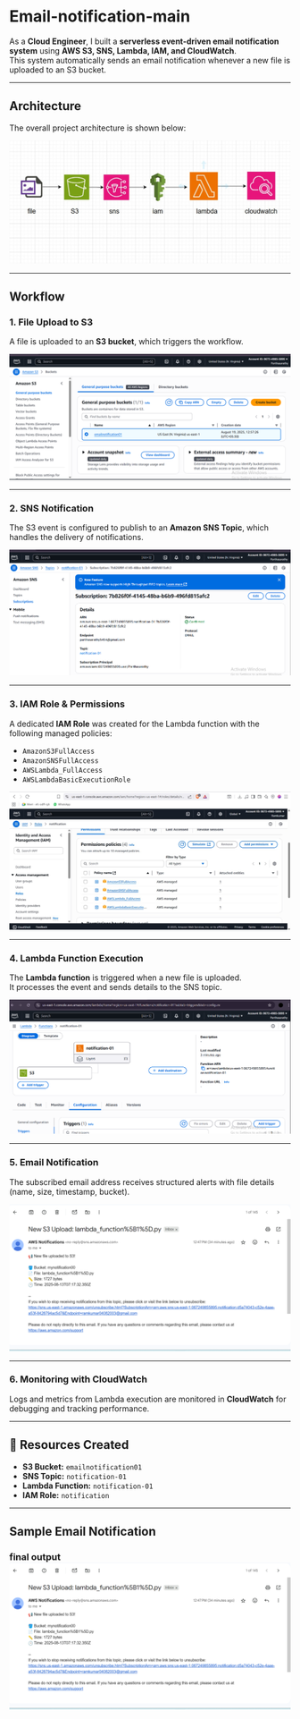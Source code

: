 #  Email-notification-main

As a **Cloud Engineer**, I built a **serverless event-driven email notification system** using **AWS S3, SNS, Lambda, IAM, and CloudWatch**.  
This system automatically sends an email notification whenever a new file is uploaded to an S3 bucket.

---
##  Architecture

The overall project architecture is shown below:

![Architecture Diagram](images/flowchart.jpg)

---

##  Workflow

### 1. File Upload to S3
A file is uploaded to an **S3 bucket**, which triggers the workflow.

![S3 Bucket](images/S3.png)

---

### 2. SNS Notification
The S3 event is configured to publish to an **Amazon SNS Topic**, which handles the delivery of notifications.

![SNS](images/SNS.png)

---

### 3. IAM Role & Permissions
A dedicated **IAM Role** was created for the Lambda function with the following managed policies:
- `AmazonS3FullAccess`
- `AmazonSNSFullAccess`
- `AWSLambda_FullAccess`
- `AWSLambdaBasicExecutionRole`

![IAM Policy](images/IAM_policy.jpg)

---

### 4. Lambda Function Execution
The **Lambda function** is triggered when a new file is uploaded.  
It processes the event and sends details to the SNS topic.

![Lambda Function](images/lambda.png)

---

### 5. Email Notification
The subscribed email address receives structured alerts with file details (name, size, timestamp, bucket).

![Email Output](images/output.png)

---

### 6. Monitoring with CloudWatch
Logs and metrics from Lambda execution are monitored in **CloudWatch** for debugging and tracking performance.

---

## 📂 Resources Created
- **S3 Bucket:** `emailnotification01`
- **SNS Topic:** `notification-01`
- **Lambda Function:** `notification-01`
- **IAM Role:** `notification`

---

##  Sample Email Notification


### final output ![output](images/output.png)


